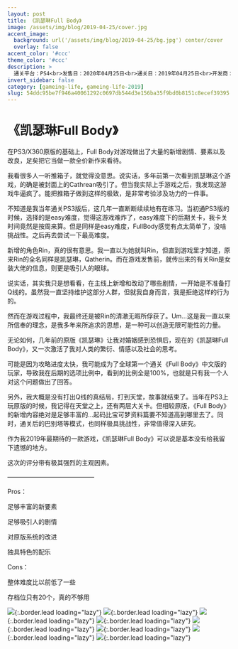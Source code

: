 ```yaml
---
layout: post
title: 《凯瑟琳Full Body》
image: /assets/img/blog/2019-04-25/cover.jpg
accent_image: 
  background: url('/assets/img/blog/2019-04-25/bg.jpg') center/cover
  overlay: false
accent_color: '#ccc'
theme_color: '#ccc'
description: >
  通关平台：PS4<br>发售日：2020年04月25日<br>通关日：2019年04月25日<br>开发商：ATLUS<br>发行商：ATLUS
invert_sidebar: false
category: [gameing-life, gameing-life-2019]
slug: 54ddc95be7f946a40061292c0697db544d3e156ba35f9bd0b8151c8ecef39395
---
```


# 《凯瑟琳Full Body》

在PS3/X360原版的基础上，Full Body对游戏做出了大量的新增剧情、要素以及改良，足矣把它当做一款全价新作来看待。

我看很多人一听推箱子，就觉得没意思。说实话，多年前第一次看到凯瑟琳这个游戏，的确是被封面上的Cathrean吸引了。但当我实际上手游戏之后，我发现这游戏牛逼疯了。能把推箱子做到这样的极致，是非常考验涉及功力的一件事。

不知道是我当年通关PS3版后，这几年一直断断续续地有在练习。当初通PS3版的时候，选择的是easy难度，觉得这游戏难炸了，easy难度下的后期关卡，我卡关时间竟然是按周来算。但是同样是easy难度，FullBody感觉有点太简单了，没啥挑战性。之后再去尝试一下最高难度。

新增的角色Rin，真的很有意思。我一直以为她就叫Rin，但直到游戏里才知道，原来Rin的全名同样是凯瑟琳，Qatherin。而在游戏发售前，就传出来的有关Rin是女装大佬的信息，则更是吸引人的眼球。

说实话，其实我只是想看看，在主线上新增和改动了哪些剧情，一开始是不准备打Q线的。虽然我一直坚持维护这部分人群，但就我自身而言，我是拒绝这样的行为的。

然而在游戏过程中，我最终还是被Rin的清澈无暇所俘获了。Um…这是我一直以来所信奉的理念，是我多年来所追求的思想，是一种可以创造无限可能性的力量。

无论如何，几年前的原版《凯瑟琳》让我对婚姻感到恐惧后，现在的《凯瑟琳Full Body》，又一次激活了我对人类的繁衍、情感以及社会的思考。

可能是因为攻略进度太快，我可能成为了全球第一个通关《Full Body》中文版的玩家，导致我在后期的选项比例中，看到的比例全是100%，也就是只有我一个人对这个问题做出了回答。

另外，我大概是没有打出Q线的真结局，打到天堂，故事就结束了。当年在PS3上玩原版的时候，我记得在天堂之上，还有两层大关卡。但相较原版，《Full Body》的新增内容绝对是足够丰富的…起码比宝可梦资料篇要不知道高到哪里去了。同时，通关后的巴别塔等模式，也同样极具挑战性，非常值得深入研究。

作为我2019年最期待的一款游戏，《凯瑟琳Full Body》可以说是基本没有给我留下遗憾的地方。

这次的评分带有极其强烈的主观因素。

——————————————

Pros：

足够丰富的新要素

足够吸引人的剧情

对原版系统的改进

独具特色的配乐

Cons：

整体难度比以前低了一些

存档位只有20个，真的不够用

![](/assets/img/blog/2019-04-25/1.jpg){:.border.lead loading="lazy"}
![](/assets/img/blog/2019-04-25/2.jpg){:.border.lead loading="lazy"}
![](/assets/img/blog/2019-04-25/3.jpg){:.border.lead loading="lazy"}
![](/assets/img/blog/2019-04-25/4.jpg){:.border.lead loading="lazy"}
![](/assets/img/blog/2019-04-25/5.jpg){:.border.lead loading="lazy"}
![](/assets/img/blog/2019-04-25/6.jpg){:.border.lead loading="lazy"}
![](/assets/img/blog/2019-04-25/7.jpg){:.border.lead loading="lazy"}
![](/assets/img/blog/2019-04-25/8.jpg){:.border.lead loading="lazy"}


